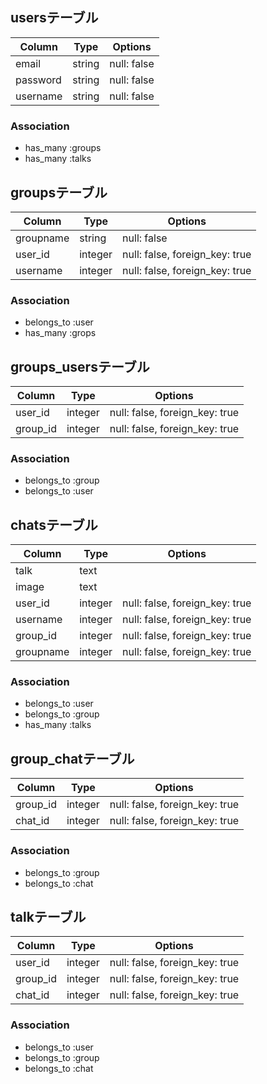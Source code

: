 ## usersテーブル
|Column|Type|Options|
|------|----|-------|
|email|string|null: false|
|password|string|null: false|
|username|string|null: false|
### Association
- has_many :groups
- has_many :talks
## groupsテーブル
|Column|Type|Options|
|------|----|-------|
|groupname|string|null: false|
|user_id|integer|null: false, foreign_key: true|
|username|integer|null: false, foreign_key: true|
### Association
- belongs_to :user
- has_many :grops
## groups_usersテーブル
|Column|Type|Options|
|------|----|-------|
|user_id|integer|null: false, foreign_key: true|
|group_id|integer|null: false, foreign_key: true|
### Association
- belongs_to :group
- belongs_to :user
## chatsテーブル
|Column|Type|Options|
|------|----|-------|
|talk|text||
|image|text||
|user_id|integer|null: false, foreign_key: true|
|username|integer|null: false, foreign_key: true|
|group_id|integer|null: false, foreign_key: true|
|groupname|integer|null: false, foreign_key: true|
### Association
- belongs_to :user
- belongs_to :group
- has_many :talks
## group_chatテーブル
|Column|Type|Options|
|------|----|-------|
|group_id|integer|null: false, foreign_key: true|
|chat_id|integer|null: false, foreign_key: true|
### Association
- belongs_to :group
- belongs_to :chat
## talkテーブル
|Column|Type|Options|
|------|----|-------|
|user_id|integer|null: false, foreign_key: true|
|group_id|integer|null: false, foreign_key: true|
|chat_id|integer|null: false, foreign_key: true|
### Association
- belongs_to :user
- belongs_to :group
- belongs_to :chat
